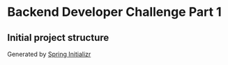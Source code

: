 # Backend Developer Challenge Part 1

## Initial project structure
Generated by [Spring Initializr](https://start.spring.io/)

